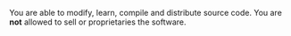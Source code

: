 You are able to modify, learn, compile and distribute source code. You are **not** allowed to sell or proprietaries the software.

